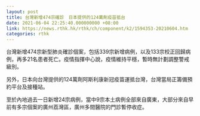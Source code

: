 ```yaml
---
layout: post
title: 台灣新增474宗確診　日本提供的124萬劑疫苗抵台
date: 2021-06-04 22:25:40.000000000 +08:00
link: https://news.rthk.hk/rthk/ch/component/k2/1594353-20210604.htm
categories: rthk
---
```


台灣新增474宗新型肺炎確診個案，包括339宗新增病例，以及133宗校正回歸病例，再多21名患者死亡。疫情指揮中心說，疫情維持平穩，暫時無計劃調整警戒級別。

另外，日本向台灣提供的124萬劑阿斯利康新冠疫苗運抵台灣，台灣當局正籌備預約平台及接種站。

至於內地過去一日新增24宗病例，當中9宗本土病例全部來自廣東，大部分來自早前有多宗個案的廣州荔灣區，廣州多間醫院的門診暫停收症。
